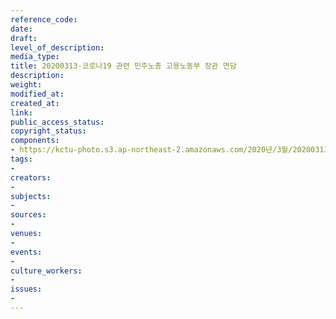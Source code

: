 ```yaml
---
reference_code: 
date: 
draft: 
level_of_description: 
media_type: 
title: 20200313-코로나19 관련 민주노총 고용노동부 장관 면담
description: 
weight: 
modified_at: 
created_at: 
link: 
public_access_status: 
copyright_status: 
components:
- https://kctu-photo.s3.ap-northeast-2.amazonaws.com/2020년/3월/20200313-코로나19+관련+민주노총+고용노동부+장관+면담/2_CTU4401.jpg
tags:
- 
creators:
- 
subjects:
- 
sources:
- 
venues:
- 
events:
- 
culture_workers:
- 
issues:
- 
---
```


